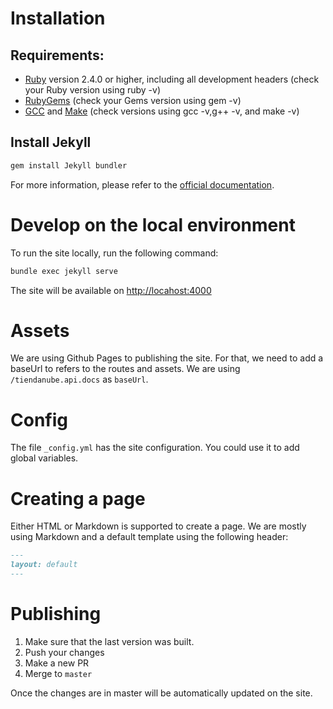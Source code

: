 # Installation

## Requirements: 

- [Ruby](https://www.ruby-lang.org/en/downloads/) version 2.4.0 or higher, including all development headers (check your Ruby version using ruby -v)
- [RubyGems](RubyGems) (check your Gems version using gem -v)
- [GCC](https://gcc.gnu.org/install/) and [Make](https://www.gnu.org/software/make/) (check versions using gcc -v,g++ -v, and make -v)

## Install Jekyll

```bash
gem install Jekyll bundler
```

For more information, please refer to the [official documentation](https://jekyllrb.com/docs/).


# Develop on the local environment

To run the site locally, run the following command: 

```bash
bundle exec jekyll serve
```

The site will be available on [http://locahost:4000](http://locahost:4000/tiendanube.api.docs)


# Assets

We are using Github Pages to publishing the site. For that, we need to add a baseUrl to refers to the routes and assets. 
We are using `/tiendanube.api.docs` as `baseUrl`. 

# Config 

The file `_config.yml` has the site configuration. You could use it to add global variables. 

# Creating a page

Either HTML or Markdown is supported to create a page. We are mostly using Markdown and a default template using the following header: 

```markdown
---
layout: default
---
```

# Publishing 

1. Make sure that the last version was built. 
2. Push your changes 
3. Make a new PR
4. Merge to `master`

Once the changes are in master will be automatically updated on the site. 

